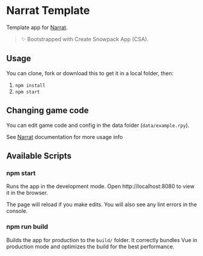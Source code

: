 # Narrat Template

Template app for [Narrat](https://github.com/nialna/narrat).

> ✨ Bootstrapped with Create Snowpack App (CSA).

## Usage

You can clone, fork or download this to get it in a local folder, then:

1. `npm install`
2. `npm start`

## Changing game code

You can edit game code and config in the data folder (`data/example.rpy`).

See [Narrat](https://github.com/nialna/narrat#-narrat) documentation for more usage info


## Available Scripts

### npm start

Runs the app in the development mode.
Open http://localhost:8080 to view it in the browser.

The page will reload if you make edits.
You will also see any lint errors in the console.

### npm run build

Builds the app for production to the `build/` folder.
It correctly bundles Vue in production mode and optimizes the build for the best performance.
